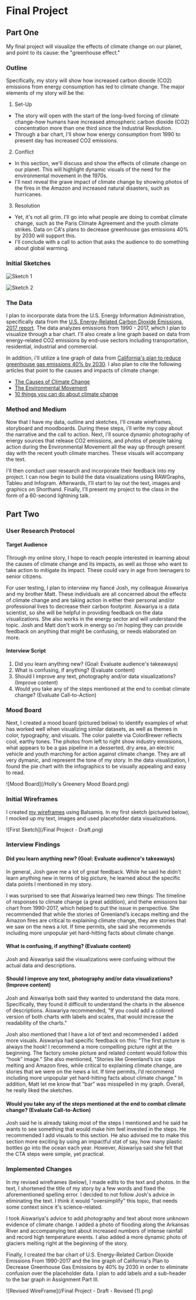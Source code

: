 # Final Project 

## Part One

My final project will visualize the effects of climate change on our planet, and point to its cause: the "greenhouse effect." 

### Outline

Specifically, my story will show how increased carbon dioxide (CO2) emissions from energy consumption has led to climate change. The major elements of my story will be the:

1. Set-Up
* The story will open with the start of the long-lived forcing of climate change–how humans have increased atmospheric carbon dioxide   (CO2) concentration more than one third since the Industrial Revolution. 
* Through a bar chart, I'll show how energy consumption from 1990 to present day has increased CO2 emissions.
  
2. Conflict
* In this section, we'll discuss and show the effects of climate change on our planet. This will highlight dynamic visuals of the need for the environmental movement in the 1970s.
* I'll next reveal the grave impact of climate change by showing photos of the fires in the Amazon and increased natural disasters, such as hurricanes.
 
3. Resolution
* Yet, it's not all grim. I'll go into what people are doing to combat climate change, such as the Paris Climate Agreement and the youth climate strikes. Data on CA's plans to decrease greenhouse gas emissions 40% by 2030 will support this.
* I'll conclude with a call to action that asks the audience to do something about global warming.

### Initial Sketches

![Sketch 1](/IMG-9775.JPG)

![Sketch 2](/co2-emissions-sketch.jpg)

### The Data 

I plan to incorporate data from the U.S. Energy Information Administration, specifically data from the [U.S. Energy-Related Carbon Dioxide Emissions, 2017 report](https://www.eia.gov/environment/emissions/carbon/). The data analyzes emissions from 1990 - 2017, which I plan to visualize through a bar chart. I'll also create a line graph based on data from energy-related CO2 emissions by end-use sectors including transportation, residential, industrial and commercial. 

In addition, i'll utilize a line graph of data from [California's plan to reduce greenhouse gas emissions 40% by 2030](https://www.eia.gov/todayinenergy/detail.php?id=34792). I also plan to cite the following articles that point to the causes and impacts of climate change:

* [The Causes of Climate Change](https://climate.nasa.gov/causes/)
* [The Environmental Movement](https://www.encyclopedia.com/earth-and-environment/ecology-and-environmentalism/environmental-studies/environmental-movement)
* [10 things you can do about climate change](https://davidsuzuki.org/what-you-can-do/top-10-ways-can-stop-climate-change/)

### Method and Medium

Now that I have my data, outline and sketches, I'll create wireframes, storyboard and moodboards. During these steps, i'll write my copy about the narrative and the call to action. Next, i'll source dynamic photography of energy sources that release CO2 emissions, and photos of people taking action during the Environmental Movement all the way up through present day with the recent youth climate marches. These visuals will accompany the text.

I'll then conduct user research and incorporate their feedback into my project. I can now begin to build the data visualizations using RAWGraphs, Tableu and Infogram. Afterwards, I'll start to lay out the text, images and graphics on Shorthand. Finally, I'll present my project to the class in the form of a 60-second lightning talk. 

## Part Two

### User Research Protocol  

#### Target Audience

Through my online story, I hope to reach people interested in learning about the causes of climate change and its impacts, as well as those who want to take action to mitigate its impact. These could vary in age from teenagers to senior citizens.

For user testing, I plan to interview my fiancé Josh, my colleague Aiswariya and my brother Matt. These individuals are all concerned about the effects of climate change and are taking action in either their personal and/or professional lives to decrease their carbon footprint. Aiswariya is a data scientist, so she will be helpful in providing feedback on the data visualizations. She also works in the energy sector and will understand the topic. Josh and Matt don't work in energy so i'm hoping they can provide feedback on anything that might be confusing, or needs elaborated on more.

#### Interview Script 

1. Did you learn anything new? (Goal: Evaluate audience's takeaways)
2. What is confusing, if anything? (Evaluate content)
3. Should I improve any text, photography and/or data visualizations? (Improve content)
4. Would you take any of the steps mentioned at the end to combat climate change? (Evaluate Call-to-Action)

### Mood Board

Next, I created a mood board (pictured below) to identify examples of what has worked well when visualizing similar datasets, as well as themes in color, typography, and visuals. The color palette via ColorBrewer reflects cool, earthy tones. The photos from left to right show industry emissions, what appears to be a gas pipeline in a desserted, dry area, an electric vehicle and youth marching for action against climate change. They are all very dymanic, and represent the tone of my story. In the data visualization, I found the pie chart with the infographics to be visually appealing and easy to read.

![Mood Board](/Holly's Greenery Mood Board.png)

### Initial Wireframes

I created [my wireframes](https://balsamiq.cloud/spyvd1y/phpvtm5) using Balsamiq. In my first sketch (pictured below), I mocked up my text, images and used placeholder data visualizations.

![First Sketch](/Final Project - Draft.png)


### Interview Findings

#### Did you learn anything new? (Goal: Evaluate audience's takeaways)

In general, Josh gave me a lot of great feedback. While he said he didn't learn anything new in terms of big picture, he learned about the specific data points I mentioned in my story.

I was surprised to see that Aiswariya learned two new things: The timeline of responses to climate change (a great addition), and thehe emissions bar chart from 1990-2017, which helped to put the issue in perspective. She recommended that while the stories of Greenland’s icecaps melting and the Amazon fires are critical to explaining climate change, they are stories that we saw on the news a lot. If time permits, she said she recommends including more unpopular yet hard-hitting facts about climate change.

#### What is confusing, if anything? (Evaluate content)

Josh and Aiswariya said the visualizations were confusing without the actual data and descriptions.

#### Should I improve any text, photography and/or data visualizations? (Improve content)

Josh and Aiswariya both said they wanted to understand the data more. Specifically, they found it difficult to understand the charts in the absence of descriptions. Aiswariya recommended, "If you could add a colored version of both charts with labels and scales, that would increase the readability of the charts."

Josh also mentioned that I have a lot of text and recommended I added more visuals. Aiswariya had specific feedback on this: "The first picture is always the hook! I recommend a more compelling picture right at the beginning. The factory smoke picture and related content would follow this “hook” image." She also mentioned, "Stories like Greenland’s ice caps melting and Amazon fires, while critical to explaining climate change, are stories that we were on the news a lot. If time permits, I’d recommend including more unpopular yet hard-hitting facts about climate change." In addition, Matt let me know that "bar" was misspelled in my graph. Overall, he really liked the sketches.

#### Would you take any of the steps mentioned at the end to combat climate change? (Evaluate Call-to-Action)

Josh said he is already taking most of the steps I mentioned and he said he wants to see something that would make him feel invested in the steps. He recommended I add visuals to this section. He also advised me to make this section more exciting by using an impactful stat of say, how many plastic bottles go into the ocean each year. However, Aiswariya said she felt that the CTA steps were simple, yet practical.

### Implemented Changes

In my revised wireframes (below), I made edits to the text and photos. In the text, I shortened the title of my story by a few words and fixed the aforementioned spelling error. I decided to not follow Josh's advice in eliminating the text. I think it would "oversimplify" this topic, that needs some context since it's science-related. 

I took Aiswariya's advice to add photography and text about more unknown evidence of climate change. I added a photo of flooding along the Arkansas River and accompanying text about increased numbers of intense rainfall and record high temperature events. I also added a more dynamic photo of glaciers melting right at the beginning of the story.

Finally, I created the bar chart of U.S. Energy-Related Carbon Dioxide Emissions From 1990-2017 and the line graph of California's Plan to Decrease Greenhouse Gas Emissions by 40% by 2030 in order to eliminate confusion over the placeholder data. I plan to add labels and a sub-header to the bar graph in Assignment Part III.

![Revised WireFrame](/Final Project - Draft - Revised (1).png)

